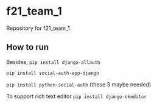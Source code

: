 # f21_team_1
Repository for f21_team_1

## How to run
Besides,
`pip install django-allauth`

`pip install social-auth-app-django`

`pip install python-social-auth`
(these 3 maybe needed)

To support rich text editor
`pip install django-ckeditor`

